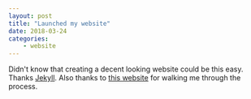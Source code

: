```yaml
---
layout: post
title: "Launched my website"
date: 2018-03-24
categories:
    - website
---
```


Didn't know that creating a decent looking website could be this easy. Thanks [Jekyll](http://jekyllrb.com). Also thanks to [this website](http://jmcglone.com/guides/github-pages/) for walking me through the process.
